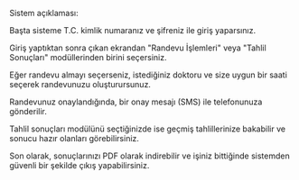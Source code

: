 Sistem açıklaması:

Başta sisteme T.C. kimlik numaranız ve şifreniz ile giriş yaparsınız.

Giriş yaptıktan sonra çıkan ekrandan "Randevu İşlemleri" veya "Tahlil Sonuçları" modüllerinden birini seçersiniz.

Eğer randevu almayı seçerseniz, istediğiniz doktoru ve size uygun bir saati seçerek randevunuzu oluşturursunuz.

Randevunuz onaylandığında, bir onay mesajı (SMS) ile telefonunuza gönderilir.

Tahlil sonuçları modülünü seçtiğinizde ise geçmiş tahlillerinize bakabilir ve sonucu hazır olanları görebilirsiniz.

Son olarak, sonuçlarınızı PDF olarak indirebilir ve işiniz bittiğinde sistemden güvenli bir şekilde çıkış yapabilirsiniz.

